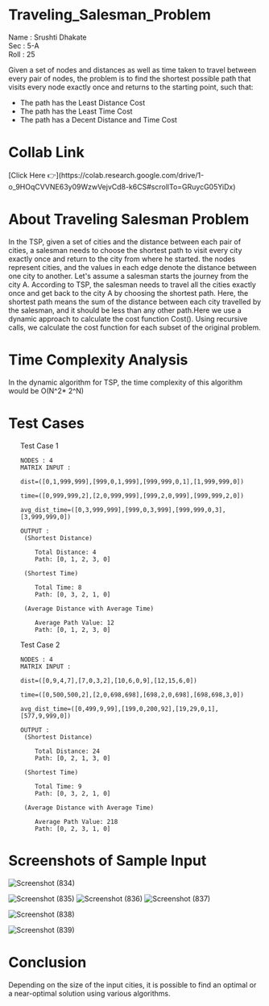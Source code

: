 # Traveling_Salesman_Problem
Name : Srushti Dhakate <br>
Sec : 5-A<br>
Roll : 25<br>



Given a set of nodes and distances as well as time taken to travel between every pair of nodes, the problem is to find
the shortest possible path that visits every node exactly once and returns to the starting point, such that:
<ul>
    <li>
        The path has the Least Distance Cost
    </li>
    <li>The path has the Least Time Cost</li>
    <li>
        The path has a Decent Distance and Time Cost
    </li>
</ul>

<h1>Collab Link </h1>
[Click Here 👉](https://colab.research.google.com/drive/1-o_9HOqCVVNE63y09WzwVejvCd8-k6CS#scrollTo=GRuycG05YiDx)



<H1>About Traveling Salesman Problem</H1>
    

In the TSP, given a set of cities and the distance between each pair of cities, a salesman needs to choose the
shortest path to visit every city exactly once and return to the city from where he started.
the nodes represent cities, and the values in each edge denote the distance between one city to another. Let's
assume a salesman starts the journey from the city A. According to TSP, the salesman needs to travel all the
cities exactly once and get back to the city A by choosing the shortest path. Here, the shortest path means the sum of the distance between each city travelled by the salesman, and it should be less than any other path.Here we use a
dynamic approach to calculate the cost function Cost(). Using recursive calls, we calculate
the cost function for each subset of the original problem.

<H1>Time Complexity Analysis
</H1>
    

In the dynamic algorithm for TSP, the time complexity of this algorithm would be
O(N^2* 2^N)


<H1>Test Cases</H1>

<ul>    
    Test Case 1
    
    NODES : 4
    MATRIX INPUT : 
    
    dist=([0,1,999,999],[999,0,1,999],[999,999,0,1],[1,999,999,0]) 
    
    time=([0,999,999,2],[2,0,999,999],[999,2,0,999],[999,999,2,0])
    
    avg_dist_time=([0,3,999,999],[999,0,3,999],[999,999,0,3],[3,999,999,0])

    OUTPUT :
     (Shortest Distance)
     
        Total Distance: 4
        Path: [0, 1, 2, 3, 0]
    
     (Shortest Time) 

        Total Time: 8
        Path: [0, 3, 2, 1, 0]
    
     (Average Distance with Average Time)

        Average Path Value: 12
        Path: [0, 1, 2, 3, 0]
        
        
  </ul>  
  
   <ul>
    Test Case 2

    NODES : 4
    MATRIX INPUT : 
    
    dist=([0,9,4,7],[7,0,3,2],[10,6,0,9],[12,15,6,0]) 
    
    time=([0,500,500,2],[2,0,698,698],[698,2,0,698],[698,698,3,0])
    
    avg_dist_time=([0,499,9,99],[199,0,200,92],[19,29,0,1],[577,9,999,0])

    OUTPUT :
     (Shortest Distance)
     
        Total Distance: 24 
        Path: [0, 2, 1, 3, 0]
    
     (Shortest Time) 

        Total Time: 9
        Path: [0, 3, 2, 1, 0]
    
     (Average Distance with Average Time)
     
        Average Path Value: 218
        Path: [0, 2, 3, 1, 0]
    
</ul>


<H1>Screenshots of Sample Input</H1>

![Screenshot (834)](https://user-images.githubusercontent.com/86475735/193273549-282f1993-bb7e-405e-9f05-957e18524243.png)

![Screenshot (835)](https://user-images.githubusercontent.com/86475735/193273602-2318071a-a00f-4634-b553-eb7ba471e672.png)
![Screenshot (836)](https://user-images.githubusercontent.com/86475735/193273791-c57eb646-5638-45c1-a016-54952af8f307.png)
![Screenshot (837)](https://user-images.githubusercontent.com/86475735/193273905-24486d24-e08b-4b46-abc0-cf99845caa5d.png)

![Screenshot (838)](https://user-images.githubusercontent.com/86475735/193274013-ce550bca-c2fa-42ce-a5c3-9487ca4e47b6.png)


![Screenshot (839)](https://user-images.githubusercontent.com/86475735/193274071-16593632-7c48-4c66-a7ea-ae73ccedf5a4.png)
<H1>Conclusion</H1>
   




Depending on the size of the input cities, it is possible to find an optimal or a near-optimal solution using
various algorithms.

